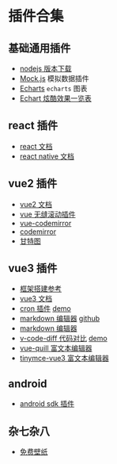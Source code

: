 # 插件合集

## 基础通用插件

- [nodejs 版本下载](https://nodejs.org/dist/v16.10.0/)
- [Mock.js](http://mockjs.com/) 模拟数据插件
- [Echarts](https://echarts.apache.org/zh/index.html) `echarts` 图表
- [Echart 炫酷效果一览表](https://www.muzimuzi.com/#/chart/search)

## react 插件

- [react 文档](https://react.docschina.org/)
- [react native 文档](https://www.reactnative.cn/docs/environment-setup)

## vue2 插件

- [vue2 文档](https://v2.cn.vuejs.org/v2/guide/index.html)
- [vue 无缝滚动插件](https://chenxuan1993.gitee.io/component-document/index_prod#/component/seamless-default)
- [vue-codemirror](https://github.surmon.me/vue-codemirror)
- [codemirror](https://codemirror.net/examples/)
- [甘特图](https://docs.dhtmlx.com/gantt/samples/?sample=%2701_initialization/01_basic_init.html%27&filter=%27%27)

## vue3 插件

- [框架搭建参考](https://github.com/un-pany/v3-admin-vite)
- [vue3 文档](https://cn.vuejs.org/)
- [cron 插件](https://github.com/sugdove/vue3-cron) [demo](https://www.githubs.cloud/vue3-cron/)
- [markdown 编辑器](https://imzbf.github.io/md-editor-v3/en-US/index) [github](https://github.com/imzbf/md-editor-v3)
- [markdown 编辑器](https://blog.csdn.net/m0_51969330/article/details/119758924)
- [v-code-diff 代码对比](https://github.com/Shimada666/v-code-diff) [demo](https://shimada666.github.io/v-code-diff/)
- [vue-quill 富文本编辑器](https://blog.csdn.net/moanuan/article/details/128240291)
- [tinymce-vue3 富文本编辑器](https://cooj.github.io/tinymce-vue3/#/)

## android

- [android sdk 插件](http://sdk.android-studio.org/)

## 杂七杂八

- [免费壁纸](https://wallhaven.cc/)
